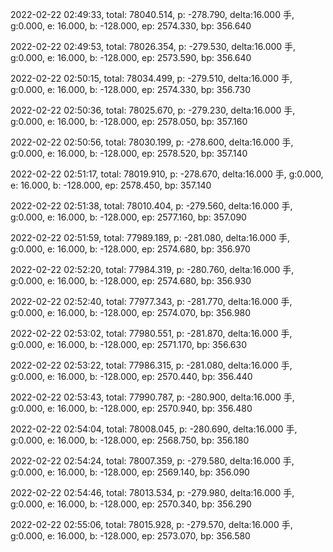 2022-02-22 02:49:33, total: 78040.514, p: -278.790, delta:16.000 手, g:0.000, e: 16.000, b: -128.000, ep: 2574.330, bp: 356.640

2022-02-22 02:49:53, total: 78026.354, p: -279.530, delta:16.000 手, g:0.000, e: 16.000, b: -128.000, ep: 2573.590, bp: 356.640

2022-02-22 02:50:15, total: 78034.499, p: -279.510, delta:16.000 手, g:0.000, e: 16.000, b: -128.000, ep: 2574.330, bp: 356.730

2022-02-22 02:50:36, total: 78025.670, p: -279.230, delta:16.000 手, g:0.000, e: 16.000, b: -128.000, ep: 2578.050, bp: 357.160

2022-02-22 02:50:56, total: 78030.199, p: -278.600, delta:16.000 手, g:0.000, e: 16.000, b: -128.000, ep: 2578.520, bp: 357.140

2022-02-22 02:51:17, total: 78019.910, p: -278.670, delta:16.000 手, g:0.000, e: 16.000, b: -128.000, ep: 2578.450, bp: 357.140

2022-02-22 02:51:38, total: 78010.404, p: -279.560, delta:16.000 手, g:0.000, e: 16.000, b: -128.000, ep: 2577.160, bp: 357.090

2022-02-22 02:51:59, total: 77989.189, p: -281.080, delta:16.000 手, g:0.000, e: 16.000, b: -128.000, ep: 2574.680, bp: 356.970

2022-02-22 02:52:20, total: 77984.319, p: -280.760, delta:16.000 手, g:0.000, e: 16.000, b: -128.000, ep: 2574.680, bp: 356.930

2022-02-22 02:52:40, total: 77977.343, p: -281.770, delta:16.000 手, g:0.000, e: 16.000, b: -128.000, ep: 2574.070, bp: 356.980

2022-02-22 02:53:02, total: 77980.551, p: -281.870, delta:16.000 手, g:0.000, e: 16.000, b: -128.000, ep: 2571.170, bp: 356.630

2022-02-22 02:53:22, total: 77986.315, p: -281.080, delta:16.000 手, g:0.000, e: 16.000, b: -128.000, ep: 2570.440, bp: 356.440

2022-02-22 02:53:43, total: 77990.787, p: -280.900, delta:16.000 手, g:0.000, e: 16.000, b: -128.000, ep: 2570.940, bp: 356.480

2022-02-22 02:54:04, total: 78008.045, p: -280.690, delta:16.000 手, g:0.000, e: 16.000, b: -128.000, ep: 2568.750, bp: 356.180

2022-02-22 02:54:24, total: 78007.359, p: -279.580, delta:16.000 手, g:0.000, e: 16.000, b: -128.000, ep: 2569.140, bp: 356.090

2022-02-22 02:54:46, total: 78013.534, p: -279.980, delta:16.000 手, g:0.000, e: 16.000, b: -128.000, ep: 2570.340, bp: 356.290

2022-02-22 02:55:06, total: 78015.928, p: -279.570, delta:16.000 手, g:0.000, e: 16.000, b: -128.000, ep: 2573.070, bp: 356.580